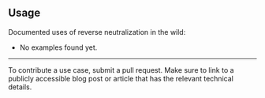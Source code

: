 ## Usage

Documented uses of reverse neutralization in the wild:
* No examples found yet.

-------
To contribute a use case, submit a pull request. Make sure to link to a publicly accessible blog post or article that has the relevant technical details.
